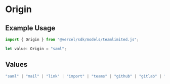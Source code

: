 # Origin

## Example Usage

```typescript
import { Origin } from "@vercel/sdk/models/teamlimited.js";

let value: Origin = "saml";
```

## Values

```typescript
"saml" | "mail" | "link" | "import" | "teams" | "github" | "gitlab" | "bitbucket" | "dsync" | "feedback" | "organization-teams"
```